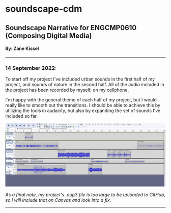 # soundscape-cdm
<h2>Soundscape Narrative for ENGCMP0610 (Composing Digital Media)</h2>
<h4>By: Zane Kissel</h4>
<hr>
<h3>14 September 2022:</h3>
<p>To start off my project I've included urban sounds in the first half of my project, and sounds of nature in the second half.
All of the audio included in the project has been recorded by myself, on my cellphone.</p>

<p>I'm happy with the general theme of each half of my project, but I would really like to smooth out the transitions. I should be able to achieve this by utilizing the tools in audacity, but also by expanding the set of sounds I've included so far.</p>

<img src="projectpic.png">

<i>As a final note, my project's .aup3 file is too large to be uploaded to GitHub, so I will include that on Canvas and look into a fix.</i>
<hr>
